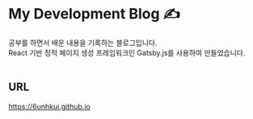 
# My Development Blog ✍️
공부를 하면서 배운 내용을 기록하는 블로그입니다.<br/>
React 기반 정적 페이지 생성 프레임워크인 Gatsby.js를 사용하여 만들었습니다.
<br/><br/>
## URL
https://6unhkui.github.io
